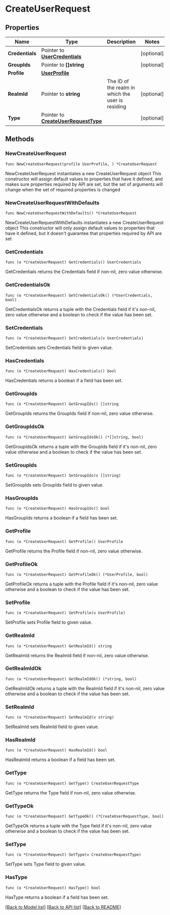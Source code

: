 # CreateUserRequest

## Properties

Name | Type | Description | Notes
------------ | ------------- | ------------- | -------------
**Credentials** | Pointer to [**UserCredentials**](UserCredentials.md) |  | [optional] 
**GroupIds** | Pointer to **[]string** |  | [optional] 
**Profile** | [**UserProfile**](UserProfile.md) |  | 
**RealmId** | Pointer to **string** | The ID of the realm in which the user is residing | [optional] 
**Type** | Pointer to [**CreateUserRequestType**](CreateUserRequestType.md) |  | [optional] 

## Methods

### NewCreateUserRequest

`func NewCreateUserRequest(profile UserProfile, ) *CreateUserRequest`

NewCreateUserRequest instantiates a new CreateUserRequest object
This constructor will assign default values to properties that have it defined,
and makes sure properties required by API are set, but the set of arguments
will change when the set of required properties is changed

### NewCreateUserRequestWithDefaults

`func NewCreateUserRequestWithDefaults() *CreateUserRequest`

NewCreateUserRequestWithDefaults instantiates a new CreateUserRequest object
This constructor will only assign default values to properties that have it defined,
but it doesn't guarantee that properties required by API are set

### GetCredentials

`func (o *CreateUserRequest) GetCredentials() UserCredentials`

GetCredentials returns the Credentials field if non-nil, zero value otherwise.

### GetCredentialsOk

`func (o *CreateUserRequest) GetCredentialsOk() (*UserCredentials, bool)`

GetCredentialsOk returns a tuple with the Credentials field if it's non-nil, zero value otherwise
and a boolean to check if the value has been set.

### SetCredentials

`func (o *CreateUserRequest) SetCredentials(v UserCredentials)`

SetCredentials sets Credentials field to given value.

### HasCredentials

`func (o *CreateUserRequest) HasCredentials() bool`

HasCredentials returns a boolean if a field has been set.

### GetGroupIds

`func (o *CreateUserRequest) GetGroupIds() []string`

GetGroupIds returns the GroupIds field if non-nil, zero value otherwise.

### GetGroupIdsOk

`func (o *CreateUserRequest) GetGroupIdsOk() (*[]string, bool)`

GetGroupIdsOk returns a tuple with the GroupIds field if it's non-nil, zero value otherwise
and a boolean to check if the value has been set.

### SetGroupIds

`func (o *CreateUserRequest) SetGroupIds(v []string)`

SetGroupIds sets GroupIds field to given value.

### HasGroupIds

`func (o *CreateUserRequest) HasGroupIds() bool`

HasGroupIds returns a boolean if a field has been set.

### GetProfile

`func (o *CreateUserRequest) GetProfile() UserProfile`

GetProfile returns the Profile field if non-nil, zero value otherwise.

### GetProfileOk

`func (o *CreateUserRequest) GetProfileOk() (*UserProfile, bool)`

GetProfileOk returns a tuple with the Profile field if it's non-nil, zero value otherwise
and a boolean to check if the value has been set.

### SetProfile

`func (o *CreateUserRequest) SetProfile(v UserProfile)`

SetProfile sets Profile field to given value.


### GetRealmId

`func (o *CreateUserRequest) GetRealmId() string`

GetRealmId returns the RealmId field if non-nil, zero value otherwise.

### GetRealmIdOk

`func (o *CreateUserRequest) GetRealmIdOk() (*string, bool)`

GetRealmIdOk returns a tuple with the RealmId field if it's non-nil, zero value otherwise
and a boolean to check if the value has been set.

### SetRealmId

`func (o *CreateUserRequest) SetRealmId(v string)`

SetRealmId sets RealmId field to given value.

### HasRealmId

`func (o *CreateUserRequest) HasRealmId() bool`

HasRealmId returns a boolean if a field has been set.

### GetType

`func (o *CreateUserRequest) GetType() CreateUserRequestType`

GetType returns the Type field if non-nil, zero value otherwise.

### GetTypeOk

`func (o *CreateUserRequest) GetTypeOk() (*CreateUserRequestType, bool)`

GetTypeOk returns a tuple with the Type field if it's non-nil, zero value otherwise
and a boolean to check if the value has been set.

### SetType

`func (o *CreateUserRequest) SetType(v CreateUserRequestType)`

SetType sets Type field to given value.

### HasType

`func (o *CreateUserRequest) HasType() bool`

HasType returns a boolean if a field has been set.


[[Back to Model list]](../README.md#documentation-for-models) [[Back to API list]](../README.md#documentation-for-api-endpoints) [[Back to README]](../README.md)


